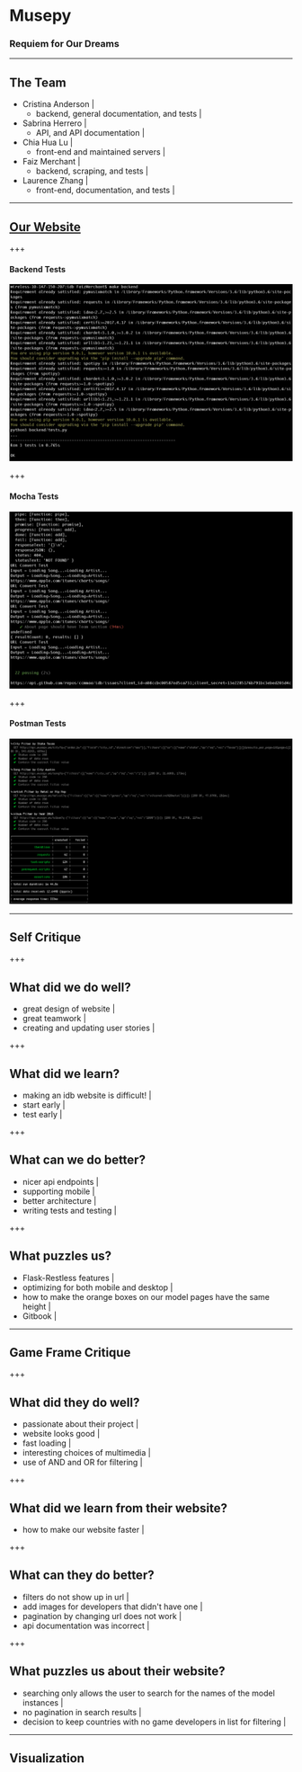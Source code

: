 # Musepy

### Requiem for Our Dreams

---

## The Team
- Cristina Anderson |
  + backend, general documentation, and tests |
- Sabrina Herrero |
  + API, and API documentation |
- Chia Hua Lu |
  + front-end and maintained servers |
- Faiz Merchant |
  + backend, scraping, and tests |
- Laurence Zhang |
  + front-end, documentation, and tests |

---

## [Our Website](http://musepy.me/index)

+++

#### Backend Tests
![Backend](https://raw.githubusercontent.com/ccmmaa/idb/master/gitpitch/backendtests.jpeg)

+++

#### Mocha Tests
![Mocha](https://raw.githubusercontent.com/ccmmaa/idb/master/gitpitch/mochatests.jpeg)

+++

#### Postman Tests
![Postman](https://raw.githubusercontent.com/ccmmaa/idb/master/gitpitch/postmantests.png)

---

## Self Critique

+++

## What did we do well?
- great design of website |
- great teamwork |
- creating and updating user stories |

+++

## What did we learn?
- making an idb website is difficult! |
- start early |
- test early |

+++

## What can we do better?
- nicer api endpoints |
- supporting mobile |
- better architecture |
- writing tests and testing |

+++

## What puzzles us?
- Flask-Restless features |
- optimizing for both mobile and desktop |
- how to make the orange boxes on our model pages have the same height |
- Gitbook |

---

## Game Frame Critique

+++

##  What did they do well?
- passionate about their project |
- website looks good |
- fast loading |
- interesting choices of multimedia |
- use of AND and OR for filtering |

+++

## What did we learn from their website?
- how to make our website faster |

+++

## What can they do better?
- filters do not show up in url |
- add images for developers that didn't have one |
- pagination by changing url does not work |
- api documentation was incorrect |

+++

## What puzzles us about their website?
- searching only allows the user to search for the names of the model instances |
- no pagination in search results |
- decision to keep countries with no game developers in list for filtering |


---

## Visualization

